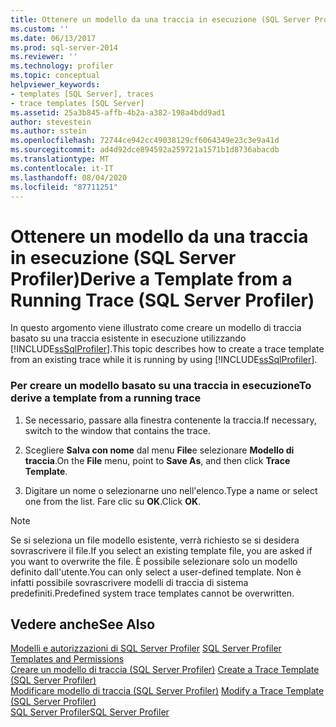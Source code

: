 ```yaml
---
title: Ottenere un modello da una traccia in esecuzione (SQL Server Profiler) | Microsoft Docs
ms.custom: ''
ms.date: 06/13/2017
ms.prod: sql-server-2014
ms.reviewer: ''
ms.technology: profiler
ms.topic: conceptual
helpviewer_keywords:
- templates [SQL Server], traces
- trace templates [SQL Server]
ms.assetid: 25a3b845-affb-4b2a-a382-198a4bdd9ad1
author: stevestein
ms.author: sstein
ms.openlocfilehash: 72744ce942cc49038129cf6064349e23c3e9a41d
ms.sourcegitcommit: ad4d92dce894592a259721a1571b1d8736abacdb
ms.translationtype: MT
ms.contentlocale: it-IT
ms.lasthandoff: 08/04/2020
ms.locfileid: "87711251"
---
```

# <a name="derive-a-template-from-a-running-trace-sql-server-profiler"></a><span data-ttu-id="c7c96-102">Ottenere un modello da una traccia in esecuzione (SQL Server Profiler)</span><span class="sxs-lookup"><span data-stu-id="c7c96-102">Derive a Template from a Running Trace (SQL Server Profiler)</span></span>
  <span data-ttu-id="c7c96-103">In questo argomento viene illustrato come creare un modello di traccia basato su una traccia esistente in esecuzione utilizzando [!INCLUDE[ssSqlProfiler](../../includes/sssqlprofiler-md.md)].</span><span class="sxs-lookup"><span data-stu-id="c7c96-103">This topic describes how to create a trace template from an existing trace while it is running by using [!INCLUDE[ssSqlProfiler](../../includes/sssqlprofiler-md.md)].</span></span>  
  
### <a name="to-derive-a-template-from-a-running-trace"></a><span data-ttu-id="c7c96-104">Per creare un modello basato su una traccia in esecuzione</span><span class="sxs-lookup"><span data-stu-id="c7c96-104">To derive a template from a running trace</span></span>  
  
1.  <span data-ttu-id="c7c96-105">Se necessario, passare alla finestra contenente la traccia.</span><span class="sxs-lookup"><span data-stu-id="c7c96-105">If necessary, switch to the window that contains the trace.</span></span>  
  
2.  <span data-ttu-id="c7c96-106">Scegliere **Salva con nome** dal menu **File**e selezionare **Modello di traccia**.</span><span class="sxs-lookup"><span data-stu-id="c7c96-106">On the **File** menu, point to **Save As**, and then click **Trace Template**.</span></span>  
  
3.  <span data-ttu-id="c7c96-107">Digitare un nome o selezionarne uno nell'elenco.</span><span class="sxs-lookup"><span data-stu-id="c7c96-107">Type a name or select one from the list.</span></span> <span data-ttu-id="c7c96-108">Fare clic su **OK**.</span><span class="sxs-lookup"><span data-stu-id="c7c96-108">Click **OK**.</span></span>  
  
> [!NOTE]  
>  <span data-ttu-id="c7c96-109">Se si seleziona un file modello esistente, verrà richiesto se si desidera sovrascrivere il file.</span><span class="sxs-lookup"><span data-stu-id="c7c96-109">If you select an existing template file, you are asked if you want to overwrite the file.</span></span> <span data-ttu-id="c7c96-110">È possibile selezionare solo un modello definito dall'utente.</span><span class="sxs-lookup"><span data-stu-id="c7c96-110">You can only select a user-defined template.</span></span> <span data-ttu-id="c7c96-111">Non è infatti possibile sovrascrivere modelli di traccia di sistema predefiniti.</span><span class="sxs-lookup"><span data-stu-id="c7c96-111">Predefined system trace templates cannot be overwritten.</span></span>  
  
## <a name="see-also"></a><span data-ttu-id="c7c96-112">Vedere anche</span><span class="sxs-lookup"><span data-stu-id="c7c96-112">See Also</span></span>  
 <span data-ttu-id="c7c96-113">[Modelli e autorizzazioni di SQL Server Profiler](sql-server-profiler-templates-and-permissions.md) </span><span class="sxs-lookup"><span data-stu-id="c7c96-113">[SQL Server Profiler Templates and Permissions](sql-server-profiler-templates-and-permissions.md) </span></span>  
 <span data-ttu-id="c7c96-114">[Creare un modello di traccia &#40;SQL Server Profiler&#41;](create-a-trace-template-sql-server-profiler.md) </span><span class="sxs-lookup"><span data-stu-id="c7c96-114">[Create a Trace Template &#40;SQL Server Profiler&#41;](create-a-trace-template-sql-server-profiler.md) </span></span>  
 <span data-ttu-id="c7c96-115">[Modificare modello di traccia &#40;SQL Server Profiler&#41;](../../database-engine/modify-a-trace-template-sql-server-profiler.md) </span><span class="sxs-lookup"><span data-stu-id="c7c96-115">[Modify a Trace Template &#40;SQL Server Profiler&#41;](../../database-engine/modify-a-trace-template-sql-server-profiler.md) </span></span>  
 [<span data-ttu-id="c7c96-116">SQL Server Profiler</span><span class="sxs-lookup"><span data-stu-id="c7c96-116">SQL Server Profiler</span></span>](sql-server-profiler.md)  
  
  

